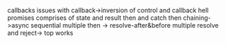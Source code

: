 callbacks
issues with callback->inversion of control and callback hell
promises comprises of state and result
then and catch
then chaining->async sequential
multiple then -> resolve-after&before
multiple resolve and reject-> top works